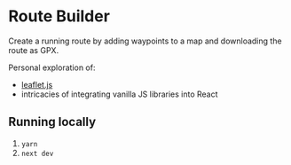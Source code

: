 # Route Builder

Create a running route by adding waypoints to a map and downloading the route as GPX.

Personal exploration of:
- [leaflet.js](https://leafletjs.com/)
- intricacies of integrating vanilla JS libraries into React

## Running locally

1. `yarn`
2. `next dev`
